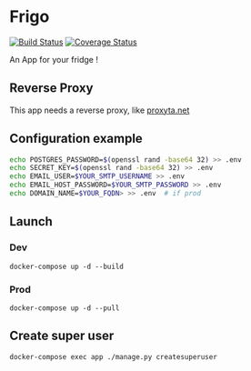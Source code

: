 # Frigo

[![Build Status](https://travis-ci.org/nim65s/frigo.svg?branch=master)](https://travis-ci.org/nim65s/frigo)
[![Coverage Status](https://coveralls.io/repos/github/nim65s/frigo/badge.svg?branch=master)](https://coveralls.io/github/nim65s/frigo?branch=master)

An App for your fridge !

## Reverse Proxy

This app needs a reverse proxy, like [proxyta.net](https://framagit.org/nim65s/proxyta.net)

## Configuration example

```bash
echo POSTGRES_PASSWORD=$(openssl rand -base64 32) >> .env
echo SECRET_KEY=$(openssl rand -base64 32) >> .env
echo EMAIL_USER=$YOUR_SMTP_USERNAME >> .env
echo EMAIL_HOST_PASSWORD=$YOUR_SMTP_PASSWORD >> .env
echo DOMAIN_NAME=$YOUR_FQDN> >> .env  # if prod
```

## Launch

### Dev

`docker-compose up -d --build`

###  Prod

`docker-compose up -d --pull`

## Create super user

`docker-compose exec app ./manage.py createsuperuser`
